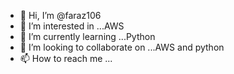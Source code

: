 - 👋 Hi, I’m @faraz106
- 👀 I’m interested in ...AWS
- 🌱 I’m currently learning ...Python
- 💞️ I’m looking to collaborate on ...AWS and python
- 📫 How to reach me ...

<!---
faraz106/faraz106 is a ✨ special ✨ repository because its `README.md` (this file) appears on your GitHub profile.
You can click the Preview link to take a look at your changes.
--->
